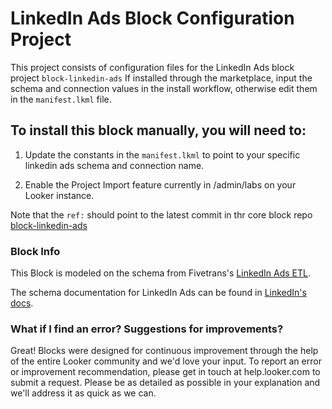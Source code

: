 # LinkedIn Ads Block Configuration Project

This project consists of configuration files for the LinkedIn Ads block project `block-linkedin-ads`
If installed through the marketplace, input the schema and connection values in the install workflow, otherwise edit them in the `manifest.lkml` file.

## To install this block manually, you will need to:

1. Update the constants in the `manifest.lkml` to point to your specific linkedin ads schema and connection name.

2. Enable the Project Import feature currently in /admin/labs on your Looker instance.


Note that the `ref:` should point to the latest commit in thr core block repo [block-linkedin-ads](https://github.com/looker/block-linkedin-ads/commits/master)

### Block Info

This Block is modeled on the schema from Fivetrans's [LinkedIn Ads ETL](https://fivetran.com/directory/linkedin-ads).

The schema documentation for LinkedIn Ads can be found in [LinkedIn's docs](https://developer.linkedin.com/docs/ref/v2/ads/adcampaigns).

### What if I find an error? Suggestions for improvements?

Great! Blocks were designed for continuous improvement through the help of the entire Looker community and we'd love your input. To report an error or improvement recommendation, please get in touch at help.looker.com to submit a request. Please be as detailed as possible in your explanation and we'll address it as quick as we can.
